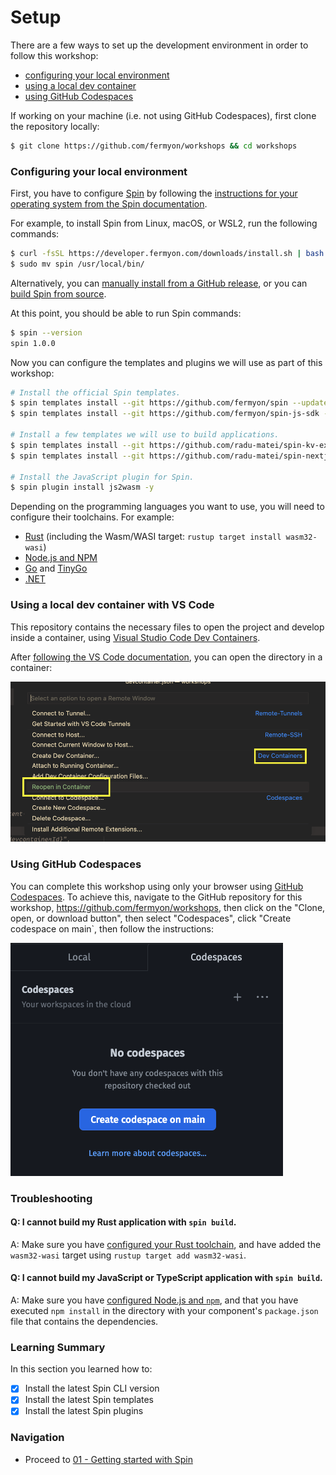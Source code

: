 # Setup

There are a few ways to set up the development environment in order to follow this workshop:

- [configuring your local environment](#configuring-your-local-environment)
- [using a local dev container](#using-a-local-dev-container-with-vs-code)
- [using GitHub Codespaces](#using-github-codespaces)

If working on your machine (i.e. not using GitHub Codespaces), first clone the repository locally:

```bash
$ git clone https://github.com/fermyon/workshops && cd workshops
```

### Configuring your local environment

First, you have to configure [Spin](https://fermyon.com/spin) by following the [instructions for your operating system from the Spin documentation](https://developer.fermyon.com/spin/install).

For example, to install Spin from Linux, macOS, or WSL2, run the following commands:

```bash
$ curl -fsSL https://developer.fermyon.com/downloads/install.sh | bash
$ sudo mv spin /usr/local/bin/
```

Alternatively, you can [manually install from a GitHub release](https://github.com/fermyon/spin/releases), or you can [build Spin from source](https://developer.fermyon.com/spin/contributing-spin).

At this point, you should be able to run Spin commands:

```bash
$ spin --version
spin 1.0.0
```

Now you can configure the templates and plugins we will use as part of this workshop:

```bash
# Install the official Spin templates.
$ spin templates install --git https://github.com/fermyon/spin --update
$ spin templates install --git https://github.com/fermyon/spin-js-sdk --update

# Install a few templates we will use to build applications.
$ spin templates install --git https://github.com/radu-matei/spin-kv-explorer --update
$ spin templates install --git https://github.com/radu-matei/spin-nextjs --update

# Install the JavaScript plugin for Spin.
$ spin plugin install js2wasm -y
```

Depending on the programming languages you want to use, you will need to configure their toolchains. For example:

- [Rust](https://www.rust-lang.org/learn/get-started) (including the Wasm/WASI target: `rustup target install wasm32-wasi`)
- [Node.js and NPM](https://docs.npmjs.com/downloading-and-installing-node-js-and-npm)
- [Go](https://go.dev/doc/install) and [TinyGo](https://tinygo.org/getting-started/install)
- [.NET](https://dotnet.microsoft.com/en-us/download/dotnet/7.0)

### Using a local dev container with VS Code

This repository contains the necessary files to open the project and develop inside a container, using [Visual Studio Code Dev Containers](https://code.visualstudio.com/docs/devcontainers/containers).

After [following the VS Code documentation](https://code.visualstudio.com/docs/devcontainers/tutorial), you can open the directory in a container:

![Open the workshops repository using a VS Code Dev Container](../media/dev-container.png)

### Using GitHub Codespaces

You can complete this workshop using only your browser using [GitHub Codespaces](https://github.com/features/codespaces). To achieve this, navigate to the GitHub repository for this workshop, https://github.com/fermyon/workshops, then click on the "Clone, open, or download button", then select "Codespaces", click "Create codespace on main`, then follow the instructions:

![Open the repository using GitHub Codespaces](../media/gh-codespace.png)


### Troubleshooting

#### Q: I cannot build my Rust application with `spin build`.

A: Make sure you have [configured your Rust toolchain](https://www.rust-lang.org/tools/install), and have added the `wasm32-wasi` target using `rustup target add wasm32-wasi`.

#### Q: I cannot build my JavaScript or TypeScript application with `spin build`.

A: Make sure you have [configured Node.js and `npm`](https://docs.npmjs.com/downloading-and-installing-node-js-and-npm), and that you have executed `npm install` in the directory with your component's `package.json` file that contains the dependencies.

### Learning Summary
In this section you learned how to:
- [x] Install the latest Spin CLI version
- [x] Install the latest Spin templates 
- [x] Install the latest Spin plugins 

### Navigation
* Proceed to [01 - Getting started with Spin](./01-getting-started.md)